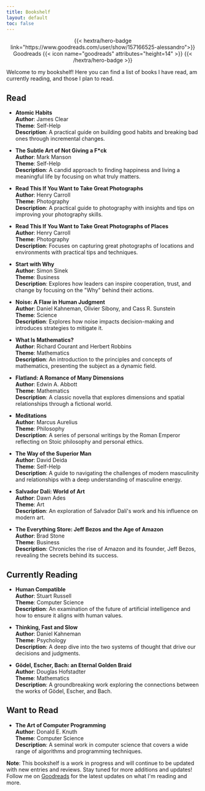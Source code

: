 ```yaml
---
title: Bookshelf
layout: default
toc: false
---
```

<div style="text-align: center; margin-top: 1em;">
{{< hextra/hero-badge link="https://www.goodreads.com/user/show/157166525-alessandro">}}
  <span>Goodreads</span>
  {{< icon name="goodreads" attributes="height=14" >}}
{{< /hextra/hero-badge >}}
</div>  

Welcome to my bookshelf! Here you can find a list of books I have read, am currently reading, and those I plan to read.

## Read

- **Atomic Habits**  
  **Author**: James Clear  
  **Theme**: Self-Help  
  **Description**: A practical guide on building good habits and breaking bad ones through incremental changes.

- **The Subtle Art of Not Giving a F*ck**  
  **Author**: Mark Manson  
  **Theme**: Self-Help  
  **Description**: A candid approach to finding happiness and living a meaningful life by focusing on what truly matters.

- **Read This If You Want to Take Great Photographs**  
  **Author**: Henry Carroll  
  **Theme**: Photography  
  **Description**: A practical guide to photography with insights and tips on improving your photography skills.

- **Read This If You Want to Take Great Photographs of Places**  
  **Author**: Henry Carroll  
  **Theme**: Photography  
  **Description**: Focuses on capturing great photographs of locations and environments with practical tips and techniques.

- **Start with Why**  
  **Author**: Simon Sinek  
  **Theme**: Business  
  **Description**: Explores how leaders can inspire cooperation, trust, and change by focusing on the "Why" behind their actions.

- **Noise: A Flaw in Human Judgment**  
  **Author**: Daniel Kahneman, Olivier Sibony, and Cass R. Sunstein  
  **Theme**: Science  
  **Description**: Explores how noise impacts decision-making and introduces strategies to mitigate it.

- **What Is Mathematics?**  
  **Author**: Richard Courant and Herbert Robbins  
  **Theme**: Mathematics  
  **Description**: An introduction to the principles and concepts of mathematics, presenting the subject as a dynamic field.

- **Flatland: A Romance of Many Dimensions**  
  **Author**: Edwin A. Abbott  
  **Theme**: Mathematics  
  **Description**: A classic novella that explores dimensions and spatial relationships through a fictional world.

- **Meditations**  
  **Author**: Marcus Aurelius  
  **Theme**: Philosophy  
  **Description**: A series of personal writings by the Roman Emperor reflecting on Stoic philosophy and personal ethics.

- **The Way of the Superior Man**  
  **Author**: David Deida  
  **Theme**: Self-Help  
  **Description**: A guide to navigating the challenges of modern masculinity and relationships with a deep understanding of masculine energy.

- **Salvador Dalí: World of Art**  
  **Author**: Dawn Ades  
  **Theme**: Art  
  **Description**: An exploration of Salvador Dalí's work and his influence on modern art.

- **The Everything Store: Jeff Bezos and the Age of Amazon**                      
  **Author**: Brad Stone  
  **Theme**: Business  
  **Description**: Chronicles the rise of Amazon and its founder, Jeff Bezos, revealing the secrets behind its success.

## Currently Reading

- **Human Compatible**  
  **Author**: Stuart Russell  
  **Theme**: Computer Science  
  **Description**: An examination of the future of artificial intelligence and how to ensure it aligns with human values.

- **Thinking, Fast and Slow**  
  **Author**: Daniel Kahneman  
  **Theme**: Psychology  
  **Description**: A deep dive into the two systems of thought that drive our decisions and judgments.

- **Gödel, Escher, Bach: an Eternal Golden Braid**  
  **Author**: Douglas Hofstadter  
  **Theme**: Mathematics  
  **Description**: A groundbreaking work exploring the connections between the works of Gödel, Escher, and Bach.

## Want to Read

- **The Art of Computer Programming**  
  **Author**: Donald E. Knuth  
  **Theme**: Computer Science  
  **Description**: A seminal work in computer science that covers a wide range of algorithms and programming techniques.

**Note**: This bookshelf is a work in progress and will continue to be updated with new entries and reviews. Stay tuned for more additions and updates! Follow me on [Goodreads](https://www.goodreads.com/user/show/157166525-alessandro) for the latest updates on what I'm reading and more.
